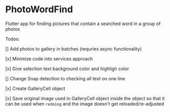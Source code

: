# PhotoWordFind
Flutter app for finding pictures that contain a searched word in a group of photos


Todos: 

[] Add photos to gallery in batches (requries async functionality)

[x] Minimize code into services approach

[x] Give selection text background color and highligh color

[] Change Snap detection to checking all text on one line 

[x] Create GalleryCell object

[x] Save original image used in GalleryCell object inside the object so that it can be used when `redoing` and the image doesn't get reloaded/re-adjusted
